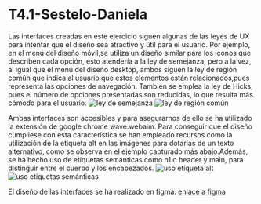 # T4.1-Sestelo-Daniela
Las interfaces creadas en este ejercicio siguen algunas de las leyes de UX para intentar que el diseño sea atractivo y útil para el usuario. Por ejemplo, en el menú del diseño móvil,se utiliza un diseño similar para los iconos que describen cada opción, esto atendería a la ley de semejanza, pero a la vez, al igual que el menú del diseño desktop, ambos siguen la ley de región común que indica al usuario que estos elementos están relacionados,pues representa las opciones de navegación. También se emplea la ley de Hicks, pues el número de opciones presentadas son reducidas, lo que resulta más cómodo para el usuario.
![ley  de semejanza](imagenesLeyesUX/leySemejanza.jpg)
![ley de región común](imagenesLeyesUX/leyRegionComun.jpg)






Ambas interfaces son accesibles y para asegurarnos de ello se ha utilizado la extensión de google chrome wave.webaim. Para conseguir que el diseño cumpliese con esta característica se han empleado recursos como la utilización de la etiqueta alt en las imágenes para dotarlas de un texto alternativo, como se observa en el ejemplo capturado más abajo.Además, se ha hecho uso de etiquetas semánticas como  h1 o header y main, para distinguir entre el cuerpo y los encabezados. 
![uso etiqueta alt](imagenesEjemplosAccesibilidad/imagenEtiquetaAlt.jpg)
![uso etiquetas semánticas](imagenesEjemplosAccesibilidad/imagenEtiquetaSemantica.jpg)



El diseño de las interfaces se ha realizado en figma:
[enlace a figma](https://www.figma.com/file/0dUD4ZtkmSN1AnuwT1pbOa/T4.1SesteloDaniela?type=design&mode=design&t=mRS3LgBdBVBZc2O1-1)

